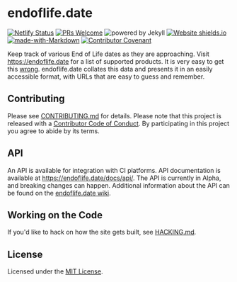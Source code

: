 # endoflife.date

[![Netlify Status](https://api.netlify.com/api/v1/badges/92f7a2a9-3cca-4916-a75e-f9db4ec39d48/deploy-status)](https://app.netlify.com/sites/endoflife-date/deploys) [![PRs Welcome](https://img.shields.io/badge/PRs-welcome-brightgreen.svg?style=flat-square)](http://makeapullrequest.com) ![powered by Jekyll](https://img.shields.io/badge/powered_by-Jekyll-blue.svg) [![Website shields.io](https://img.shields.io/website-up-down-green-red/https/endoflife.date.svg)](https://endoflife.date/) [![made-with-Markdown](https://img.shields.io/badge/Made%20with-Markdown-1f425f.svg)](http://commonmark.org) [![Contributor Covenant](https://img.shields.io/badge/Contributor%20Covenant-2.0-4baaaa.svg)](CODE-OF-CONDUCT.md)

Keep track of various End of Life dates as they are approaching. Visit <https://endoflife.date> for a list of supported products. It is very easy to get this [wrong](https://twitter.com/captn3m0/status/1110504412064239617). endoflife.date collates this data and presents it in an easily accessible format, with URLs that are easy to guess and remember.

## Contributing

Please see [CONTRIBUTING.md](CONTRIBUTING.md) for details. Please note that this project is released with a [Contributor Code of Conduct](CODE-OF-CONDUCT.md). By participating in this project you agree to abide by its terms.

## API

An API is available for integration with CI platforms. API documentation is available at https://endoflife.date/docs/api/. The API is currently in Alpha, and breaking changes can happen. Additional information about the API can be found on the [endoflife.date wiki](https://github.com/endoflife-date/endoflife.date/wiki/API-Documentation).

## Working on the Code

If you'd like to hack on how the site gets built, see [HACKING.md](HACKING.md).

## License

Licensed under the [MIT License](LICENSE).
